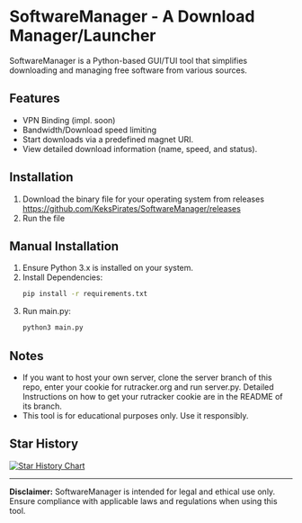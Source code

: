 # SoftwareManager - A Download Manager/Launcher
SoftwareManager is a Python-based GUI/TUI tool that simplifies downloading and managing free software from various sources.

## Features
- VPN Binding (impl. soon)
- Bandwidth/Download speed limiting
- Start downloads via a predefined magnet URI.
- View detailed download information (name, speed, and status).

## Installation
1. Download the binary file for your operating system from releases 
   https://github.com/KeksPirates/SoftwareManager/releases
2. Run the file

## Manual Installation
1. Ensure Python 3.x is installed on your system.
2. Install Dependencies:
   ```bash
   pip install -r requirements.txt
   ```
3. Run main.py:
   ```bash
   python3 main.py
   ```

## Notes
- If you want to host your own server, clone the server branch of this repo, enter your cookie for rutracker.org and run server.py. Detailed Instructions on how to get your rutracker cookie are in the README of its branch.
- This tool is for educational purposes only. Use it responsibly.


## Star History

<a href="https://www.star-history.com/#KeksPirates/SoftwareManager&type=date&legend=top-left">
 <picture>
   <source media="(prefers-color-scheme: dark)" srcset="https://api.star-history.com/svg?repos=KeksPirates/SoftwareManager&type=date&theme=dark&legend=top-left" />
   <source media="(prefers-color-scheme: light)" srcset="https://api.star-history.com/svg?repos=KeksPirates/SoftwareManager&type=date&legend=top-left" />
   <img alt="Star History Chart" src="https://api.star-history.com/svg?repos=KeksPirates/SoftwareManager&type=date&legend=top-left" />
 </picture>
</a>

---

**Disclaimer:** SoftwareManager is intended for legal and ethical use only. Ensure compliance with applicable laws and regulations when using this tool.

